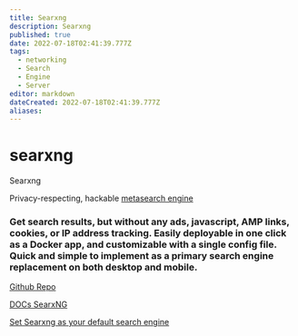 ```yaml
---
title: Searxng
description: Searxng
published: true
date: 2022-07-18T02:41:39.777Z
tags:
  - networking
  - Search
  - Engine
  - Server
editor: markdown
dateCreated: 2022-07-18T02:41:39.777Z
aliases:
---
```

# searxng
Searxng

Privacy-respecting, hackable [metasearch engine](https://en.wikipedia.org/wiki/Metasearch_engine)

### Get  search results, but without any ads, javascript, AMP links, cookies, or IP address tracking. Easily deployable in one click as a Docker app, and customizable with a single config file. Quick and simple to implement as a primary search engine replacement on both desktop and mobile.

[Github Repo](https://github.com/searxng/searxng)

[DOCs SearxNG](https://docs.searxng.org/)

[Set Searxng as your default search engine](https://wiki.commsnet.org/en/Applications/Web_Applications/Search_Engines)